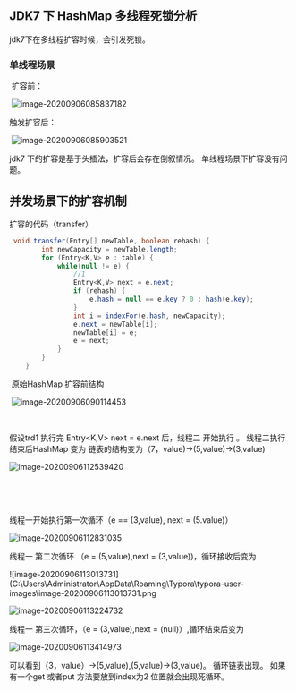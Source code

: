 ## JDK7 下 HashMap 多线程死锁分析

   jdk7下在多线程扩容时候，会引发死锁。

  

   ### 单线程场景

​     扩容前：

​    ![image-20200906085837182](C:\Users\Administrator\AppData\Roaming\Typora\typora-user-images\image-20200906085837182.png)

  

  触发扩容后：

​     ![image-20200906085903521](C:\Users\Administrator\AppData\Roaming\Typora\typora-user-images\image-20200906085903521.png)

jdk7 下的扩容是基于头插法，扩容后会存在倒叙情况。 单线程场景下扩容没有问题。



## 并发场景下的扩容机制



扩容的代码（transfer）

```java
 void transfer(Entry[] newTable, boolean rehash) {
        int newCapacity = newTable.length;
        for (Entry<K,V> e : table) {
            while(null != e) {
                //1
                Entry<K,V> next = e.next;
                if (rehash) {
                    e.hash = null == e.key ? 0 : hash(e.key);
                }
                int i = indexFor(e.hash, newCapacity);
                e.next = newTable[i];
                newTable[i] = e;
                e = next;
            }
        }
    }
```



​    原始HashMap 扩容前结构 

​    ![image-20200906090114453](C:\Users\Administrator\AppData\Roaming\Typora\typora-user-images\image-20200906090114453.png)

​    

  假设trd1 执行完   Entry<K,V> next = e.next 后，线程二 开始执行 。 线程二执行结束后HashMap 变为 链表的结构变为（7，value)->(5,value)->(3,value)

![image-20200906112539420](C:\Users\Administrator\AppData\Roaming\Typora\typora-user-images\image-20200906112539420.png)

​    

​      

线程一开始执行第一次循环（e == (3,value), next = (5.value)）

![image-20200906112831035](C:\Users\Administrator\AppData\Roaming\Typora\typora-user-images\image-20200906112831035.png)

线程一 第二次循环 （e = (5,value),next = (3,value))，循环接收后变为

​    ![image-20200906113013731](C:\Users\Administrator\AppData\Roaming\Typora\typora-user-images\image-20200906113013731.png

![image-20200906113224732](C:\Users\Administrator\AppData\Roaming\Typora\typora-user-images\image-20200906113224732.png)

线程一 第三次循环，（e = (3,value),next = (null)）,循环结束后变为

   ![image-20200906113414973](C:\Users\Administrator\AppData\Roaming\Typora\typora-user-images\image-20200906113414973.png)



可以看到（3，value）->(5,value),(5,value)->(3,value)。 循环链表出现。 如果有一个get 或者put 方法要放到index为2 位置就会出现死循环。



